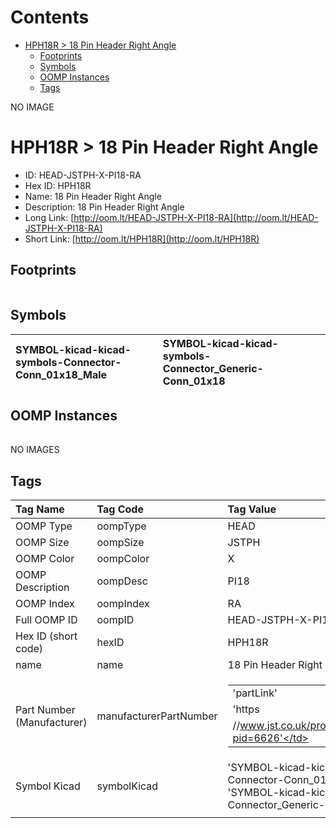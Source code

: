 



Contents
========

* [HPH18R > 18 Pin Header Right Angle](#hph18r--18-pin-header-right-angle)
	* [Footprints](#footprints)
	* [Symbols](#symbols)
	* [OOMP Instances](#oomp-instances)
	* [Tags](#tags)
  
NO IMAGE  
# HPH18R > 18 Pin Header Right Angle

- ID: HEAD-JSTPH-X-PI18-RA
- Hex ID: HPH18R
- Name: 18 Pin Header Right Angle
- Description: 18 Pin Header Right Angle
- Long Link: [http://oom.lt/HEAD-JSTPH-X-PI18-RA](http://oom.lt/HEAD-JSTPH-X-PI18-RA)
- Short Link: [http://oom.lt/HPH18R](http://oom.lt/HPH18R)

## Footprints
  

||||
| :--- | :--- | :--- |

## Symbols
  

|![]()<br>SYMBOL-kicad-kicad-symbols-Connector-Conn_01x18_Male|![]()<br>SYMBOL-kicad-kicad-symbols-Connector_Generic-Conn_01x18||
| :--- | :--- | :--- |

## OOMP Instances
  

||||
| :--- | :--- | :--- |
  
NO IMAGES  
## Tags
  

|Tag Name|Tag Code|Tag Value|
| :--- | :--- | :--- |
|OOMP Type|oompType|HEAD|
|OOMP Size|oompSize|JSTPH|
|OOMP Color|oompColor|X|
|OOMP Description|oompDesc|PI18|
|OOMP Index|oompIndex|RA|
|Full OOMP ID|oompID|HEAD-JSTPH-X-PI18-RA|
|Hex ID (short code)|hexID|HPH18R|
|name|name|18 Pin Header Right Angle|
|Part Number (Manufacturer)|manufacturerPartNumber|<table><tr><td>'partLink'</td></tr><tr><td> 'https</td></tr><tr><td>//www.jst.co.uk/productSeries.php?pid=6626'</td></tr></table>|
|Symbol Kicad|symbolKicad|'SYMBOL-kicad-kicad-symbols-Connector-Conn_01x18_Male', 'SYMBOL-kicad-kicad-symbols-Connector_Generic-Conn_01x18'|
||||
